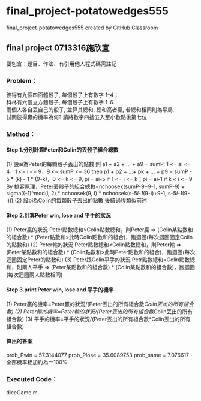 # final_project-potatowedges555
final_project-potatowedges555 created by GitHub Classroom

## final project 0713316施欣宜<br>
要包含：題目、作法、有引用他人程式碼需註記

### Problem：<br>
彼得有九個四面體骰子, 每個骰子上有數字 1–4；<br>
科林有六個立方體骰子, 每個骰子上有數字 1–6.<br>
兩個人各自丟自己的骰子, 並算其總和, 總和高者贏, 若總和相同則為平局.<br>
試問彼得贏的機率為何? 請將數字四捨五入至小數點後第七位.

### Method：<br>
#### Step 1.分別計算Peter和Colin的丟骰子組合總數 
(1) 設ai為Peter的每顆骰子丟出的點數
    則 a1 + a2 + ... + a9 = sumP, 1 <= ai <= 4，1 <= i <= 9，9 <= sumP <= 36
    then p1 + p2 + ...+ pk + ... + p9 = sumP - 5 * (k) - 1 * (9-k)，0 <= k <= 9, pi = ai-5 if 1 <= i <= k；pi = ai-1 if k < i <= 9
    By 排容原理，Peter丟骰子的組合總數=nchoosek(sumP-9+9-1, sumP-9) + sigma((-1)^mod(i, 2) * nchoosek(9, i) * nchoosek(s-5*i-1*(9-i)+9-1, s-5*i-1*(9-i)))
(2) 設bi為Colin的每顆骰子丟出的點數
    後續過程類似前述
    
#### Step 2.計算Peter win, lose and 平手的狀況
(1) Peter贏的狀況
    Peter點數總和>Colin點數總和，則Peter贏
    => (Colin某點數和的組合數) * (Peter點數和>此時Colin點數和的組合)，跑迴圈(每次迴圈固定Colin的點數和)
(2) Peter輸的狀況
    Peter點數總和<Colin點數總和，則Peter輸
    => (Peter某點數和的組合數) * (Colin點數和>此時Peter點數和的組合)，跑迴圈(每次迴圈固定Peter的點數和)
(3) Peter跟Colin平手的狀況
    Petr點數總和=Colin點數總和，則兩人平手
    => (Peter某點數和的組合數) * (Colin某點數和的組合數)，跑迴圈(每次迴圈兩人點數相同)
    
#### Step 3.print Peter win, lose and 平手的機率
(1) Peter贏的機率=Peter贏的狀況/(Peter丟出的所有組合數*Colin丟出的所有組合數)
(2) Peter輸的機率=Peter輸的狀況/(Peter丟出的所有組合數*Colin丟出的所有組合數)
(3) 平手的機率=平手的狀況/(Peter丟出的所有組合數*Colin丟出的所有組合數)

#### 算出的答案
prob_Pwin = 57.3144077
prob_Plose = 35.6089753
prob_same = 7.076617
全部機率相加約為＝100%

### Executed Code：<br>
diceGame.m
